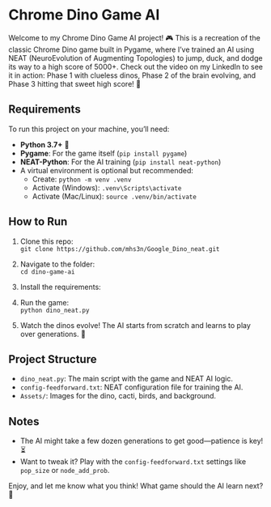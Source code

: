 # Chrome Dino Game AI

Welcome to my Chrome Dino Game AI project! 🎮 This is a recreation of the classic Chrome Dino game built in Pygame, where I’ve trained an AI using NEAT (NeuroEvolution of Augmenting Topologies) to jump, duck, and dodge its way to a high score of 5000+. Check out the video on my LinkedIn to see it in action: Phase 1 with clueless dinos, Phase 2 of the brain evolving, and Phase 3 hitting that sweet high score! 🌟

## Requirements

To run this project on your machine, you’ll need:

- **Python 3.7+** 🐍
- **Pygame**: For the game itself (`pip install pygame`)
- **NEAT-Python**: For the AI training (`pip install neat-python`)
- A virtual environment is optional but recommended:  
  - Create: `python -m venv .venv`  
  - Activate (Windows): `.venv\Scripts\activate`  
  - Activate (Mac/Linux): `source .venv/bin/activate`

## How to Run

1. Clone this repo:  
   `git clone https://github.com/mhs3n/Google_Dino_neat.git`  
2. Navigate to the folder:  
   `cd dino-game-ai`  
3. Install the requirements:  
  
4. Run the game:  
   `python dino_neat.py`  
5. Watch the dinos evolve! The AI starts from scratch and learns to play over generations. 🧠

## Project Structure

- `dino_neat.py`: The main script with the game and NEAT AI logic.  
- `config-feedforward.txt`: NEAT configuration file for training the AI.  
- `Assets/`: Images for the dino, cacti, birds, and background.  

## Notes

- The AI might take a few dozen generations to get good—patience is key! ⏳  
- Want to tweak it? Play with the `config-feedforward.txt` settings like `pop_size` or `node_add_prob`.  

Enjoy, and let me know what you think! What game should the AI learn next? 🚀